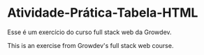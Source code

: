 # Atividade-Prática-Tabela-HTML

Esse é um exercício do curso full stack web da Growdev.

This is an exercise from Growdev's full stack web course.
